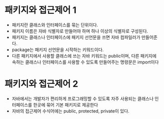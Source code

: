 # 패키지와 접근제어 1

- 패키지란 클래스와 인터페이스를 묶는 단위이다.
- 패키지 이름은 자바 식별자로 만들어야 하며 하나 이상의 식별자로 구성된다.
- 패키지는 클래스나 인터페이스에 패키지 선언문을 쓰면 자바 컴파일러가 만들어준다.
- package는 패키지 선언문을 시작하는 키워드이다.
- 다른 패키지에서 사용할 클래스에 쓰는 자바 키워드는 public이며, 다른 패키지에 속하는 클래스나 인터페이스를 사용할 수 있도록 만들어주는 명령문은 import이다

# 패키지와 접근제어 2

- 자바에서는 개발자가 편리하게 프로그래밍할 수 있도록 자주 사용되는 클래스나 인터페이스를 한곳에 묶어 기본 패키지로 제공한다
- 자바의 접근제어 수식어에는 public, protected, private이 있다.
